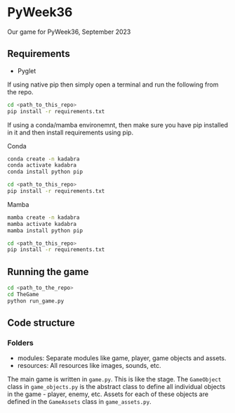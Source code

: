 # PyWeek36
Our game for PyWeek36, September 2023

## Requirements
- Pyglet

If using native pip then simply open a terminal and run the following from the repo.

```bash
cd <path_to_this_repo>
pip install -r requirements.txt
```

If using a conda/mamba environemnt, then make sure you have pip installed in it and then install requirements using pip.

Conda
```bash
conda create -n kadabra
conda activate kadabra
conda install python pip

cd <path_to_this_repo>
pip install -r requirements.txt
```

Mamba
```bash
mamba create -n kadabra
mamba activate kadabra
mamba install python pip

cd <path_to_this_repo>
pip install -r requirements.txt
```


## Running the game
```bash
cd <path_to_the_repo>
cd TheGame
python run_game.py
```

## Code structure

### Folders
- modules: Separate modules like game, player, game objects and assets.
- resources: All resources like images, sounds, etc.

The main game is written in `game.py`. This is like the stage. 
The `GameObject` class in `game_objects.py` is the abstract class to define all individual objects in the game - player, enemy, etc.
Assets for each of these objects are defined in the `GameAssets` class in `game_assets.py`.
